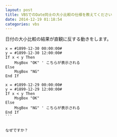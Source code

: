 ```yaml
---
layout: post
title: VBSでのDate同士の大小比較の仕様を教えてください
date: 2014-12-19 01:18:54
categories: vbs
---
```

<p>日付の大小比較の結果が直観に反する動きをします。</p>

<pre class="lang-vbs prettyprint-override"><code>x = #1899-12-30 00:00:00#
y = #1899-12-30 12:00:00#
If x &lt; y Then
    MsgBox "OK" ' こちらが表示される
Else
    MsgBox "NG"
End If

x = #1899-12-29 00:00:00#
y = #1899-12-29 12:00:00#
If x &lt; y Then
    MsgBox "OK"
Else
    MsgBox "NG" ' こちらが表示される
End If
```

<p>なぜですか？</p>
